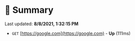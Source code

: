 # 📖 Summary
Last updated: **8/8/2021, 1:32:15 PM**

- `GET` [https://google.com](https://google.com) - **Up** (111ms)
